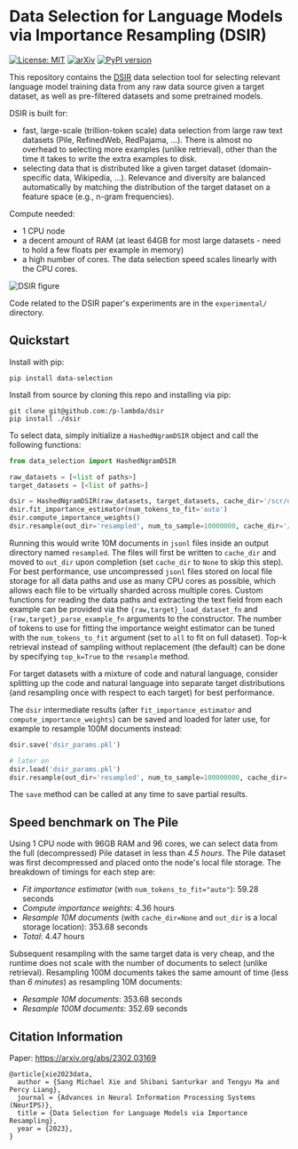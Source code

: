 # Data Selection for Language Models via Importance Resampling (DSIR)
[![License: MIT](https://img.shields.io/badge/License-MIT-yellow.svg)](https://opensource.org/licenses/MIT)
[![arXiv](https://img.shields.io/badge/arXiv-2305.10429-00ff00.svg)](https://arxiv.org/abs/2302.03169)
[![PyPI version](https://badge.fury.io/py/data-selection.svg)](https://badge.fury.io/py/data-selection)

This repository contains the [DSIR](https://arxiv.org/abs/2302.03169) data selection tool for selecting relevant language model training data from any raw data source given a target dataset, as well as pre-filtered datasets and some pretrained models.

DSIR is built for:
- fast, large-scale (trillion-token scale) data selection from large raw text datasets (Pile, RefinedWeb, RedPajama, ...). There is almost no overhead to selecting more examples (unlike retrieval), other than the time it takes to write the extra examples to disk.
- selecting data that is distributed like a given target dataset (domain-specific data, Wikipedia, ...). Relevance and diversity are balanced automatically by matching the distribution of the target dataset on a feature space (e.g., n-gram frequencies).

Compute needed:
- 1 CPU node
- a decent amount of RAM (at least 64GB for most large datasets - need to hold a few floats per example in memory)
- a high number of cores. The data selection speed scales linearly with the CPU cores.

![DSIR figure](fig1.png)

Code related to the DSIR paper's experiments are in the `experimental/` directory.

## Quickstart

Install with pip:
```
pip install data-selection
```

Install from source by cloning this repo and installing via pip:
```
git clone git@github.com:/p-lambda/dsir
pip install ./dsir
```

To select data, simply initialize a `HashedNgramDSIR` object and call the following functions:
```python
from data_selection import HashedNgramDSIR

raw_datasets = [<list of paths>]
target_datasets = [<list of paths>]

dsir = HashedNgramDSIR(raw_datasets, target_datasets, cache_dir='/scr/dsir_cache')
dsir.fit_importance_estimator(num_tokens_to_fit='auto')
dsir.compute_importance_weights()
dsir.resample(out_dir='resampled', num_to_sample=10000000, cache_dir='/scr/resampled_cache')
```
Running this would write 10M documents in `jsonl` files inside an output directory named `resampled`. The files will first be written to `cache_dir` and moved to `out_dir` upon completion (set `cache_dir` to `None` to skip this step). For best performance, use uncompressed `jsonl` files stored on local file storage for all data paths and use as many CPU cores as possible, which allows each file to be virtually sharded across multiple cores. Custom functions for reading the data paths and extracting the text field from each example can be provided via the
`{raw,target}_load_dataset_fn` and `{raw,target}_parse_example_fn` arguments to the constructor. The number of tokens to use for fitting the importance weight estimator can be tuned with the `num_tokens_to_fit` argument (set to `all` to fit on full dataset). Top-k retrieval instead of sampling without replacement (the default) can be done by specifying `top_k=True` to the `resample` method.
 
For target datasets with a mixture of code and natural language, consider splitting up the code and natural language into separate target distributions (and resampling once with respect to each target) for best performance.

The `dsir` intermediate results (after `fit_importance_estimator` and `compute_importance_weights`) can be saved and loaded for later use, for example to resample 100M documents instead:
```python
dsir.save('dsir_params.pkl')

# later on
dsir.load('dsir_params.pkl')
dsir.resample(out_dir='resampled', num_to_sample=100000000, cache_dir='/scr/resampled_cache')
```
The `save` method can be called at any time to save partial results.

## Speed benchmark on The Pile
Using 1 CPU node with 96GB RAM and 96 cores, we can select data from the full (decompressed) Pile dataset in less than *4.5 hours*.
The Pile dataset was first decompressed and placed onto the node's local file storage. The breakdown of timings for each step are:
- *Fit importance estimator* (with `num_tokens_to_fit="auto"`): 59.28 seconds
- *Compute importance weights*: 4.36 hours
- *Resample 10M documents* (with `cache_dir=None` and `out_dir` is a local storage location): 353.68 seconds
- *Total*: 4.47 hours

Subsequent resampling with the same target data is very cheap, and the runtime does not scale with the number of documents to select (unlike retrieval). Resampling 100M documents takes the same amount of time (less than *6 minutes*) as resampling 10M documents:
- *Resample 10M documents*: 353.68 seconds
- *Resample 100M documents*: 352.69 seconds


## Citation Information
Paper: <https://arxiv.org/abs/2302.03169>
```
@article{xie2023data,
  author = {Sang Michael Xie and Shibani Santurkar and Tengyu Ma and Percy Liang},
  journal = {Advances in Neural Information Processing Systems (NeurIPS)},
  title = {Data Selection for Language Models via Importance Resampling},
  year = {2023},
}
```

